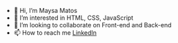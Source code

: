
- 👋 Hi, I’m Maysa Matos
- 👀 I’m interested in HTML, CSS, JavaScript
- 💞️ I’m looking to collaborate on Front-end and Back-end
- 📫 How to reach me [LinkedIn](https://www.linkedin.com/in/maysa-matos-3570ab1b4/)
